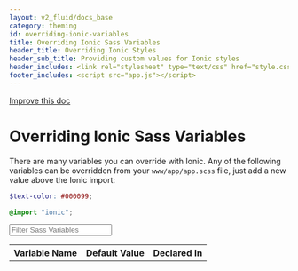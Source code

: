 ```yaml
---
layout: v2_fluid/docs_base
category: theming
id: overriding-ionic-variables
title: Overriding Ionic Sass Variables
header_title: Overriding Ionic Styles
header_sub_title: Providing custom values for Ionic styles
header_includes: <link rel="stylesheet" type="text/css" href="style.css">
footer_includes: <script src="app.js"></script>
---
```


<div class="improve-docs">
  <a href='https://github.com/driftyco/ionic-site/edit/master/docs/v2/theming/overriding-ionic-variables/index.md'>
    Improve this doc
  </a>
</div>

<h1 class="title">Overriding Ionic Sass Variables</h1>

There are many variables you can override with Ionic. Any of the following variables can be overridden from your `www/app/app.scss` file, just add a new value above the Ionic import:

```scss
$text-color: #000099;

@import "ionic";
```

<input id="search-sass-input" type="search" placeholder="Filter Sass Variables" class="form-control">

<table id="search-sass-results" class="table">
  <tr>
    <th>Variable Name</th>
    <th>Default Value</th>
    <th>Declared In</th>
  </tr>
</table>
